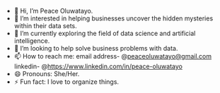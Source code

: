 - 👋 Hi, I’m Peace Oluwatayo.
- 👀 I’m interested in helping businesses uncover the hidden mysteries within their data sets.
- 🌱 I’m currently exploring the field of data science and artificial intelligence.
- 💞️ I’m looking to help solve business problems with data.
- 📫 How to reach me: email address- @peaceoluwatayo@gmail.com  linkedin- @https://www.linkedin.com/in/peace-oluwatayo
- 😄 Pronouns: She/Her.
- ⚡ Fun fact: I love to organize things.

<!---
peaceoluwatayo/peaceoluwatayo is a ✨ special ✨ repository because its `README.md` (this file) appears on your GitHub profile.
You can click the Preview link to take a look at your changes.
--->
